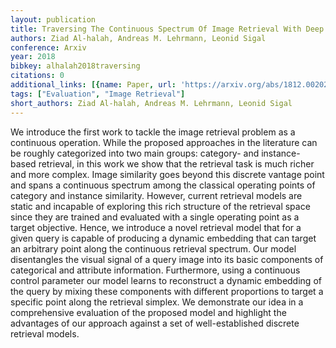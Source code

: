 ```yaml
---
layout: publication
title: Traversing The Continuous Spectrum Of Image Retrieval With Deep Dynamic Models
authors: Ziad Al-halah, Andreas M. Lehrmann, Leonid Sigal
conference: Arxiv
year: 2018
bibkey: alhalah2018traversing
citations: 0
additional_links: [{name: Paper, url: 'https://arxiv.org/abs/1812.00202'}]
tags: ["Evaluation", "Image Retrieval"]
short_authors: Ziad Al-halah, Andreas M. Lehrmann, Leonid Sigal
---
```

We introduce the first work to tackle the image retrieval problem as a
continuous operation. While the proposed approaches in the literature can be
roughly categorized into two main groups: category- and instance-based
retrieval, in this work we show that the retrieval task is much richer and more
complex. Image similarity goes beyond this discrete vantage point and spans a
continuous spectrum among the classical operating points of category and
instance similarity. However, current retrieval models are static and incapable
of exploring this rich structure of the retrieval space since they are trained
and evaluated with a single operating point as a target objective. Hence, we
introduce a novel retrieval model that for a given query is capable of
producing a dynamic embedding that can target an arbitrary point along the
continuous retrieval spectrum. Our model disentangles the visual signal of a
query image into its basic components of categorical and attribute information.
Furthermore, using a continuous control parameter our model learns to
reconstruct a dynamic embedding of the query by mixing these components with
different proportions to target a specific point along the retrieval simplex.
We demonstrate our idea in a comprehensive evaluation of the proposed model and
highlight the advantages of our approach against a set of well-established
discrete retrieval models.